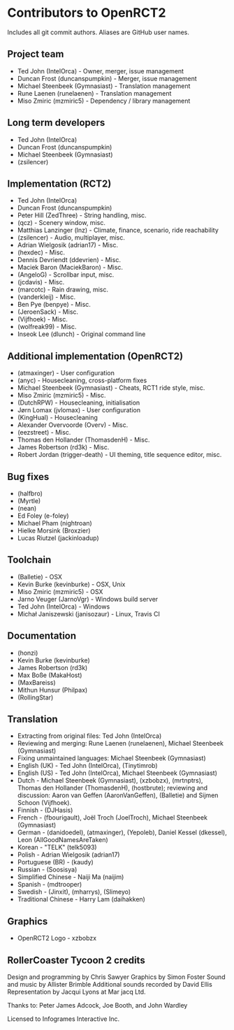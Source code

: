 # Contributors to OpenRCT2
Includes all git commit authors. Aliases are GitHub user names.

## Project team
* Ted John (IntelOrca) - Owner, merger, issue management
* Duncan Frost (duncanspumpkin) - Merger, issue management
* Michael Steenbeek (Gymnasiast) - Translation management
* Rune Laenen (runelaenen) - Translation management
* Miso Zmiric (mzmiric5) - Dependency / library management

## Long term developers
* Ted John (IntelOrca)
* Duncan Frost (duncanspumpkin)
* Michael Steenbeek (Gymnasiast)
* (zsilencer)

## Implementation (RCT2)
* Ted John (IntelOrca)
* Duncan Frost (duncanspumpkin)
* Peter Hill (ZedThree) - String handling, misc.
* (qcz) - Scenery window, misc.
* Matthias Lanzinger (lnz) - Climate, finance, scenario, ride reachability
* (zsilencer) - Audio, multiplayer, misc.
* Adrian Wielgosik (adrian17) - Misc.
* (hexdec) - Misc.
* Dennis Devriendt (ddevrien) - Misc.
* Maciek Baron (MaciekBaron) - Misc.
* (AngeloG) - Scrollbar input, misc.
* (jcdavis) - Misc.
* (marcotc) - Rain drawing, misc.
* (vanderkleij) - Misc.
* Ben Pye (benpye) - Misc.
* (JeroenSack) - Misc.
* (Vijfhoek) - Misc.
* (wolfreak99) - Misc.
* Inseok Lee (dlunch) - Original command line

## Additional implementation (OpenRCT2)
* (atmaxinger) - User configuration
* (anyc) - Housecleaning, cross-platform fixes
* Michael Steenbeek (Gymnasiast) - Cheats, RCT1 ride style, misc.
* Miso Zmiric (mzmiric5) - Misc.
* (DutchRPW) - Housecleaning, initialisation
* Jørn Lomax (jvlomax) - User configuration
* (KingHual) - Housecleaning
* Alexander Overvoorde (Overv) - Misc.
* (eezstreet) - Misc.
* Thomas den Hollander (ThomasdenH) - Misc.
* James Robertson (rd3k) - Misc.
* Robert Jordan (trigger-death) - UI theming, title sequence editor, misc.

## Bug fixes
* (halfbro)
* (Myrtle)
* (nean)
* Ed Foley (e-foley)
* Michael Pham (nightroan)
* Hielke Morsink (Broxzier)
* Lucas Riutzel (jackinloadup)

## Toolchain
* (Balletie) - OSX
* Kevin Burke (kevinburke) - OSX, Unix
* Miso Zmiric (mzmiric5) - OSX
* Jarno Veuger (JarnoVgr) - Windows build server
* Ted John (IntelOrca) - Windows
* Michał Janiszewski (janisozaur) - Linux, Travis CI

## Documentation
* (honzi)
* Kevin Burke (kevinburke)
* James Robertson (rd3k)
* Max Boße (MakaHost)
* (MaxBareiss)
* Mithun Hunsur (Philpax)
* (RollingStar)

## Translation
* Extracting from original files: Ted John (IntelOrca)
* Reviewing and merging: Rune Laenen (runelaenen), Michael Steenbeek (Gymnasiast)
* Fixing unmaintained languages: Michael Steenbeek (Gymnasiast)
* English (UK) - Ted John (IntelOrca), (Tinytimrob)
* English (US) - Ted John (IntelOrca), Michael Steenbeek (Gymnasiast)
* Dutch - Michael Steenbeek (Gymnasiast), (xzbobzx), (mrtnptrs), Thomas den Hollander (ThomasdenH), (hostbrute); reviewing and discussion: Aaron van Geffen (AaronVanGeffen), (Balletie) and Sijmen Schoon (Vijfhoek).
* Finnish - (DJHasis)
* French - (fbourigault), Joël Troch (JoelTroch), Michael Steenbeek (Gymnasiast)
* German - (danidoedel), (atmaxinger), (Yepoleb), Daniel Kessel (dkessel), Leon (AllGoodNamesAreTaken)
* Korean - "TELK" (telk5093)
* Polish - Adrian Wielgosik (adrian17)
* Portuguese (BR) - (kaudy)
* Russian - (Soosisya)
* Simplified Chinese - Naiji Ma (naijim)
* Spanish - (mdtrooper)
* Swedish - (Jinxit), (mharrys), (Slimeyo)
* Traditional Chinese - Harry Lam (daihakken)

## Graphics
* OpenRCT2 Logo - xzbobzx

## RollerCoaster Tycoon 2 credits
Design and programming by Chris Sawyer
Graphics by Simon Foster
Sound and music by Allister Brimble
Additional sounds recorded by David Ellis
Representation by Jacqui Lyons at Mar jacq Ltd.

Thanks to: Peter James Adcock, Joe Booth, and John Wardley

Licensed to Infogrames Interactive Inc.
